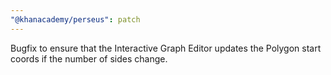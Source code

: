 ```yaml
---
"@khanacademy/perseus": patch
---
```


Bugfix to ensure that the Interactive Graph Editor updates the Polygon start coords if the number of sides change.
